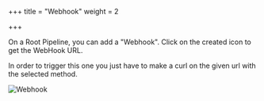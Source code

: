 +++
title = "Webhook"
weight = 2

+++


On a Root Pipeline, you can add a "Webhook". Click on the created icon to get the WebHook URL.

In order to trigger this one you just have to make a curl on the given url with the selected method.

![Webhook](/images/workflows.design.hooks.webhook.gif)